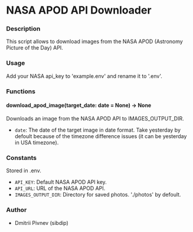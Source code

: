 # **NASA APOD API Downloader**

### Description

This script allows to download images from the NASA APOD (Astronomy Picture of the Day) API.

### Usage

Add your NASA api_key to 'example.env' and rename it to '.env'.

### Functions

#### download_apod_image(target_date: date = None) -> None

Downloads an image from the NASA APOD API to IMAGES_OUTPUT_DIR.

- `date`: The date of the target image in date format. Take yesterday by defoult because of the timezone difference issues (it can be yesterday in USA timezone).

### Constants
Stored in .env.

- `API_KEY`: Default NASA APOD API key.
- `API_URL`: URL of the NASA APOD API.
- `IMAGES_OUTPUT_DIR`: Directory for saved photos. './photos' by defoult.

### Author

- Dmitrii Pivnev (sibdip)